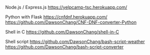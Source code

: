 Node.js / Express.js
https://yelpcamp-tsc.herokuapp.com/

Python with Flask
https://cnfdnf.herokuapp.com/
https://github.com/DawsonChang/CNF-DNF-converter-Python

Shell in C
https://github.com/DawsonChang/shell-in-C

Shell script
https://github.com/DawsonChang/bash-script-weather
https://github.com/DawsonChang/bash-script-converter
